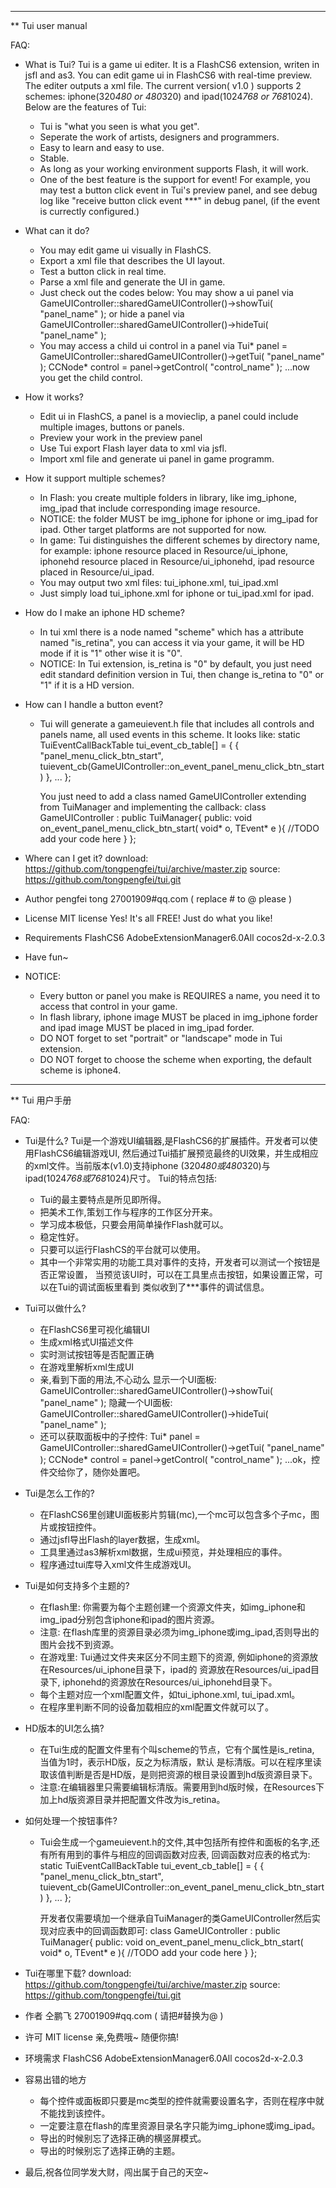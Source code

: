 ********************************************************************************
** Tui user manual

  FAQ:
* What is Tui?
  Tui is a game ui editer. It is a FlashCS6 extension, writen in jsfl and as3.
  You can edit game ui in FlashCS6 with real-time preview. The editer outputs
  a xml file. The current version( v1.0 ) supports 2 schemes: iphone(320*480 or 480*320)
  and ipad(1024*768 or 768*1024).
    Below are the features of Tui:
    * Tui is "what you seen is what you get".
    * Seperate the work of artists, designers and programmers.
    * Easy to learn and easy to use.
    * Stable.
    * As long as your working environment supports Flash, it will work.
    * One of the best feature is the support for event! For example, you may test a button click 
  event in Tui's preview panel, and see debug log like "receive button click event ***" in debug panel,
 (if the event is currectly configured.)

* What can it do?
  * You may edit game ui visually in FlashCS.
  * Export a xml file that describes the UI layout.
  * Test a button click in real time.
  * Parse a xml file and generate the UI in game.
  * Just check out the codes below:
    You may show a ui panel via 
    GameUIController::sharedGameUIController()->showTui( "panel_name" );
    or hide a panel via
    GameUIController::sharedGameUIController()->hideTui( "panel_name" );
  * You may access a child ui control in a panel via
    Tui* panel = GameUIController::sharedGameUIController()->getTui( "panel_name" );
    CCNode* control = panel->getControl( "control_name" );
    ...now you get the child control.

* How it works?
  * Edit ui in FlashCS, a panel is a movieclip, a panel could include multiple images,
    buttons or panels.
  * Preview your work in the preview panel
  * Use Tui export Flash layer data to xml via jsfl.
  * Import xml file and generate ui panel in game programm.

* How it support multiple schemes?
  * In Flash: you create multiple folders in library, like img_iphone, img_ipad that 
    include corresponding image resource.
  * NOTICE: the folder MUST be img_iphone for iphone or img_ipad for ipad. Other target platforms are not supported for now.
  * In game: Tui distinguishes the different schemes by directory name, for example: iphone 
    resource placed in Resource/ui_iphone, iphonehd resource placed in Resource/ui_iphonehd,
    ipad resource placed in Resource/ui_ipad.
  * You may output two xml files: tui_iphone.xml, tui_ipad.xml
  * Just simply load tui_iphone.xml for iphone or tui_ipad.xml for ipad.

* How do I make an iphone HD scheme?
  * In tui xml there is a node named "scheme" which has a attribute named "is_retina", you can
    access it via your game, it will be HD mode if it is "1" other wise it is "0".
  * NOTICE: In Tui extension, is_retina is "0" by default, you just need edit standard definition
    version in Tui, then change is_retina to "0" or "1" if it is a HD version.

* How can I handle a button event?
  * Tui will generate a gameuievent.h file that includes all controls and panels name, all
    used events in this scheme. It looks like:
    static TuiEventCallBackTable tui_event_cb_table[] = { 
        { "panel_menu_click_btn_start", tuievent_cb(GameUIController::on_event_panel_menu_click_btn_start) },
        ...
    };

    You just need to add a class named GameUIController extending from TuiManager and implementing the callback:
    class GameUIController : public TuiManager{
    public:
        void on_event_panel_menu_click_btn_start( void* o, TEvent* e ){
             //TODO add your code here
        }
    };

* Where can I get it?
  download: https://github.com/tongpengfei/tui/archive/master.zip
  source:   https://github.com/tongpengfei/tui.git

* Author
  pengfei tong     27001909#qq.com ( replace # to @ please )

* License
  MIT license
  Yes! It's all FREE! Just do what you like!

* Requirements
  FlashCS6
  AdobeExtensionManager6.0All
  cocos2d-x-2.0.3

* Have fun~

* NOTICE:
  * Every button or panel you make is REQUIRES a name, you need it to access that control in your game.
  * In flash library, iphone image MUST be placed in img_iphone forder and ipad image MUST
    be placed in img_ipad forder.
  * DO NOT forget to set "portrait" or "landscape" mode in Tui extension.
  * DO NOT forget to choose the scheme when exporting, the default scheme is iphone4.


********************************************************************************
** Tui 用户手册

  FAQ:
* Tui是什么?
    Tui是一个游戏UI编辑器,是FlashCS6的扩展插件。开发者可以使用FlashCS6编辑游戏UI,
  然后通过Tui插扩展预览最终的UI效果，并生成相应的xml文件。当前版本(v1.0)支持iphone
  (320*480或480*320)与ipad(1024*768或768*1024)尺寸。
    Tui的特点包括:
    * Tui的最主要特点是所见即所得。
    * 把美术工作,策划工作与程序的工作区分开来。
    * 学习成本极低，只要会用简单操作Flash就可以。
    * 稳定性好。
    * 只要可以运行FlashCS的平台就可以使用。
    * 其中一个非常实用的功能工具对事件的支持，开发者可以测试一个按钮是否正常设置，
      当预览该UI时，可以在工具里点击按钮，如果设置正常，可以在Tui的调试面板里看到
      类似收到了***事件的调试信息。

* Tui可以做什么?
  * 在FlashCS6里可视化编辑UI
  * 生成xml格式UI描述文件
  * 实时测试按钮等是否配置正确
  * 在游戏里解析xml生成UI
  * 亲,看到下面的用法,不心动么
    显示一个UI面板:
    GameUIController::sharedGameUIController()->showTui( "panel_name" );
    隐藏一个UI面板:
    GameUIController::sharedGameUIController()->hideTui( "panel_name" );
  * 还可以获取面板中的子控件:
    Tui* panel = GameUIController::sharedGameUIController()->getTui( "panel_name" );
    CCNode* control = panel->getControl( "control_name" );
    ...ok，控件交给你了，随你处置吧。

* Tui是怎么工作的?
  * 在FlashCS6里创建UI面板影片剪辑(mc),一个mc可以包含多个子mc，图片或按钮控件。
  * 通过jsfl导出Flash的layer数据，生成xml。
  * 工具里通过as3解析xml数据，生成ui预览，并处理相应的事件。
  * 程序通过tui库导入xml文件生成游戏UI。

* Tui是如何支持多个主题的?
  * 在flash里: 你需要为每个主题创建一个资源文件夹，如img_iphone和img_ipad分别包含iphone和ipad的图片资源。
  * 注意: 在flash库里的资源目录必须为img_iphone或img_ipad,否则导出的图片会找不到资源。
  * 在游戏里: Tui通过文件夹来区分不同主题下的资源, 例如iphone的资源放在Resources/ui_iphone目录下，ipad的
    资源放在Resources/ui_ipad目录下, iphonehd的资源放在Resources/ui_iphonehd目录下。
  * 每个主题对应一个xml配置文件，如tui_iphone.xml, tui_ipad.xml。
  * 在程序里判断不同的设备加载相应的xml配置文件就可以了。

* HD版本的UI怎么搞?
  * 在Tui生成的配置文件里有个叫scheme的节点，它有个属性是is_retina, 当值为1时，表示HD版，反之为标清版，默认
    是标清版。可以在程序里读取该值判断是否是HD版，是则把资源的根目录设置到hd版资源目录下。
  * 注意:在编辑器里只需要编辑标清版。需要用到hd版时候，在Resources下加上hd版资源目录并把配置文件改为is_retina。

* 如何处理一个按钮事件?
  * Tui会生成一个gameuievent.h的文件,其中包括所有控件和面板的名字,还有所有用到的事件与相应的回调函数对应表,
    回调函数对应表的格式为:
    static TuiEventCallBackTable tui_event_cb_table[] = { 
        { "panel_menu_click_btn_start", tuievent_cb(GameUIController::on_event_panel_menu_click_btn_start) },
        ...
    };

    开发者仅需要填加一个继承自TuiManager的类GameUIController然后实现对应表中的回调函数即可:
    class GameUIController : public TuiManager{
    public:
        void on_event_panel_menu_click_btn_start( void* o, TEvent* e ){
             //TODO add your code here
        }
    };

* Tui在哪里下载?
  download: https://github.com/tongpengfei/tui/archive/master.zip
  source:   https://github.com/tongpengfei/tui.git

* 作者
  仝鹏飞   27001909#qq.com ( 请把#替换为@ )

* 许可
  MIT license
  亲,免费哦~ 随便你搞!

* 环境需求
  FlashCS6
  AdobeExtensionManager6.0All
  cocos2d-x-2.0.3

* 容易出错的地方
  * 每个控件或面板即只要是mc类型的控件就需要设置名字，否则在程序中就不能找到该控件。
  * 一定要注意在flash的库里资源目录名字只能为img_iphone或img_ipad。
  * 导出的时候别忘了选择正确的横竖屏模式。
  * 导出的时候别忘了选择正确的主题。

* 最后,祝各位同学发大财，闯出属于自己的天空~
